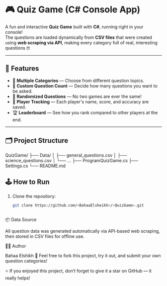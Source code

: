 # 🎮 Quiz Game (C# Console App)

A fun and interactive **Quiz Game** built with **C#**, running right in your console!  
The questions are loaded dynamically from **CSV files** that were created using **web scraping via API**, making every category full of real, interesting questions 🤓  

---

## 🚀 Features

- 🧩 **Multiple Categories** — Choose from different question topics.  
- 🎯 **Custom Question Count** — Decide how many questions you want to be asked.  
- 🧠 **Randomized Questions** — No two games are ever the same!  
- 👤 **Player Tracking** — Each player's name, score, and accuracy are saved.  
- 🏆 **Leaderboard** — See how you rank compared to other players at the end.  

---

## 🗂️ Project Structure
QuizGame/
├── Data/
│ ├── general_questions.csv
│ ├── science_questions.csv
│ └── ...
├── ProgramQuizGame.cs
├── Settings.cs
└── README.md


## 🕹️ How to Run


1. Clone the repository:
   ```bash
   git clone https://github.com/<BahaaElsheikh>/<QuizGame>.git



📦 Data Source

All question data was generated automatically via API-based web scraping, then stored in CSV files for offline use.

   
🧑‍💻 Author

Bahaa Elshikh
💬 Feel free to fork this project, try it out, and submit your own question categories!


⭐ If you enjoyed this project, don’t forget to give it a star on GitHub — it really helps!




